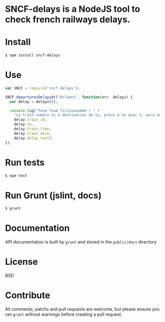 # SNCF-delays is a NodeJS tool to check french railways delays.

# Install
```bash
$ npm install sncf-delays
```

# Use
```javascript
var SNCF = require('sncf-delays');

SNCF.departuresDelaysAt("Orléans", function(err, delays) {
  var delay = delays[0];

  console.log("Toum Toum Tiïïiuuoummm ! " +
    "Le train numéro %s à destination de %s, prévu à %s quai %, aura un retard d'environ %s",
    delay.train_id,
    delay.to,
    delay.train_time,
    delay.train_deck,
    delay.delay_text);
});
```

# Run tests
```bash
$ npm test
```

# Run Grunt (jslint, docs)
```bash
$ grunt
```

# Documentation
API documentation is built by ```grunt``` and stored in the ```public/docs``` directory

# License
BSD

# Contribute
All comments, patchs and pull requests are welcome, but please ensure you ran ```grunt``` without warnings before creating a pull request.
